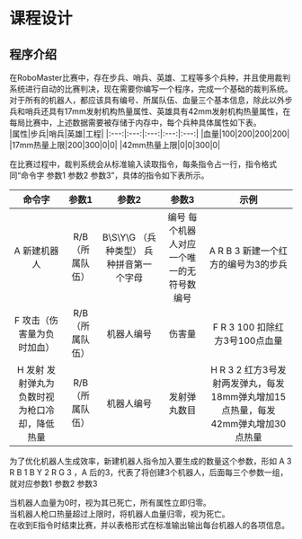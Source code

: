 # 课程设计
## 程序介绍  
  在RoboMaster比赛中，存在步兵、哨兵、英雄、工程等多个兵种，并且使用裁判系统进行自动的比赛判决，现在需要你编写一个程序，完成一个基础的裁判系统。  
  对于所有的机器人，都应该具有编号、所属队伍、血量三个基本信息，除此以外步兵和哨兵还具有17mm发射机构热量属性、英雄具有42mm发射机构热量属性，在每局比赛中，上述数据需要被存储于内存中，每个兵种具体属性如下表。  
|属性|步兵|哨兵|英雄|工程|
|:---:|:---:|:---:|:---:|:---:|
|血量|100|200|200|200|
|17mm热量上限|200|300|0|0|
|42mm热量上限|0|0|300|0|  
  
在比赛过程中，裁判系统会从标准输入读取指令，每条指令占一行，指令格式同“命令字 参数1 参数2 参数3”，具体的指令如下表所示。  
  
|命令字|参数1|参数2|参数3|示例|
|:---:|:---:|:---:|:---:|:---:|
|A 新建机器人|R/B（所属队伍）|B\S\Y\G （兵种类型） 兵种拼音第一个字母|编号 每个机器人对应一个唯一的无符号数编号|A R B 3 新建一个红方的编号为3的步兵|
|F 攻击（伤害量为负时加血）|R/B（所属队伍）|机器人编号|伤害量|F R 3 100 扣除红方3号100点血量|
|H 发射 发射弹丸为负数时视为枪口冷却，降低热量|R/B（所属队伍）|机器人编号|发射弹丸数目|H R 3 2 红方3号发射两发弹丸，每发18mm弹丸增加15点热量，每发42mm弹丸增加30点热量|  
  
为了优化机器人生成效率，新建机器人指令加入要生成的数量这个参数，形如 A 3 R B 1 B Y 2 R G 3 ，A 后的3，代表了将创建3个机器人，后面每三个参数一组，就对应参数1 参数2 参数3  
  
当机器人血量为0时，视为其已死亡，所有属性立即归零。  
当机器人枪口热量超过上限时，将机器人血量归零，视为死亡。  
在收到E指令时结束比赛，并以表格形式在标准输出输出每台机器人的各项信息。  
